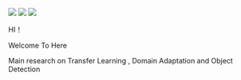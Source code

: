 

 
![](https://img.shields.io/badge/CSDN-%E8%AE%BF%E9%97%AE%E9%87%8F3W+-blue ) ![](https://img.shields.io/badge/CSDN-156%E6%AC%A1%E6%94%B6%E8%97%8F-green)   ![](https://img.shields.io/badge/CSDN-31%E5%85%B3%E6%B3%A8-orange)
 


 HI！   
 
 Welcome To Here
 

 
 Main research on  Transfer Learning , Domain Adaptation and Object Detection


